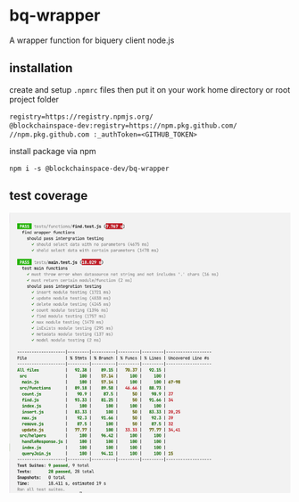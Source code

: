 # bq-wrapper
A wrapper function for biquery client node.js

## installation
create and setup `.npmrc` files then put it on your work home directory or root project folder
```
registry=https://registry.npmjs.org/
@blockchainspace-dev:registry=https://npm.pkg.github.com/
//npm.pkg.github.com :_authToken=<GITHUB_TOKEN>
```
install package via npm
```
npm i -s @blockchainspace-dev/bq-wrapper
```

## test coverage
![test-coverage-image](https://raw.githubusercontent.com/BlockchainSpace-Dev/bq-wrapper/main/test-coverage.png?token=GHSAT0AAAAAABQE6PDLQJHQQDXJSBTQDALUYZJ6BZQ)
